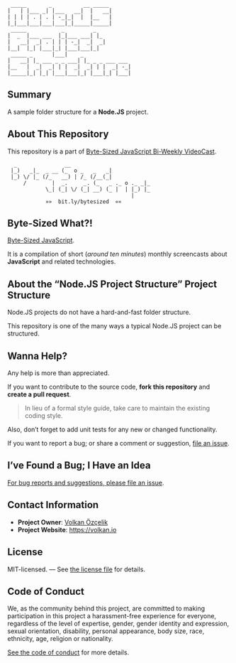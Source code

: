 ```
 _____       _          __ _____
|   | |___ _| |___   __|  |   __|
| | | | . | . | -_|_|  |  |__   |
|_|___|___|___|___|_|_____|_____|
 _____           _         _
|  _  |___ ___  |_|___ ___| |_
|   __|  _| . | | | -_|  _|  _|
|__|  |_| |___|_| |___|___|_|
 _____ _      |___|    _
|   __| |_ ___ _ _ ___| |_ _ _ ___ ___
|__   |  _|  _| | |  _|  _| | |  _| -_|
|_____|_| |_| |___|___|_| |___|_| |___|
```

## Summary

A sample folder structure for a **Node.JS** project.

## About This Repository

This repository is a part of [Byte-Sized JavaScript Bi-Weekly VideoCast][vidcast].

```
  _               __
 |_)   _|_  _ __ (_  o _   _   _|
 |_) \/ |_ (/_   __) | /_ (/__(_|
     /        |  _.     _. (_   _ ._ o ._ _|_
            \_| (_| \/ (_| __) (_ |  | |_) |_
                                       |
            »»  bit.ly/bytesized  ««
```

## Byte-Sized What?!

[Byte-Sized JavaScript][vidcast].

It is a compilation of short (*around ten minutes*) monthly screencasts about **JavaScript** and related technologies.

[vidcast]: https://bytesized.tv/ "ByteSized.TV"

## About the “Node.JS Project Structure” Project Structure

Node.JS projects do not have a hard-and-fast folder structure.

This repository is one of the many ways a typical Node.JS project can be structured.

## Wanna Help?

Any help is more than appreciated.

If you want to contribute to the source code, **fork this repository** and **create a pull request**.

> In lieu of a formal style guide, take care to maintain the existing coding style.

Also, don’t forget to add unit tests for any new or changed functionality.

If you want to report a bug; or share a comment or suggestion, [file an issue](https://github.com/jsbites/nodejs-project-structure/issues/new).

## I’ve Found a Bug; I Have an Idea

[For bug reports and suggestions, please file an issue](https://github.com/jsbites/nodejs-project-structure/issues/new).


## Contact Information

* **Project Owner**: [Volkan Özçelik](mailto:me@volkan.io)
* **Project Website**: <https://volkan.io>

## License

MIT-licensed. — See [the license file](LICENSE.md) for details.

## Code of Conduct

We, as the community behind this project, are committed to making participation in this project a harassment-free experience for everyone, regardless of the level of expertise, gender, gender identity and expression, sexual orientation, disability, personal appearance, body size, race, ethnicity, age, religion or nationality.

[See the code of conduct](CODE_OF_CONDUCT.md) for more details.

[vidcast]: https://www.youtube.com/channel/UC8OLZSlFO8cwRo9M30v-TkA
[ticket]: https://github.com/jsbites/babil/issues/new

